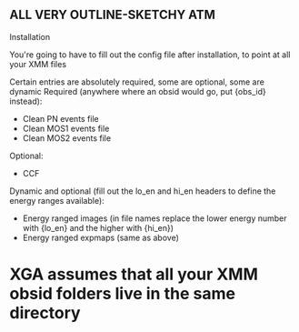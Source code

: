 ## ALL VERY OUTLINE-SKETCHY ATM

Installation

You're going to have to fill out the config file after installation, to point at all your XMM files

Certain entries are absolutely required, some are optional, some are dynamic
Required (anywhere where an obsid would go, put {obs_id} instead):
* Clean PN events file
* Clean MOS1 events file
* Clean MOS2 events file

Optional:
* CCF

Dynamic and optional (fill out the lo_en and hi_en headers to define the energy ranges available):
* Energy ranged images (in file names replace the lower energy number with {lo_en} and the higher with {hi_en})
* Energy ranged expmaps (same as above)

# XGA assumes that all your XMM obsid folders live in the same directory